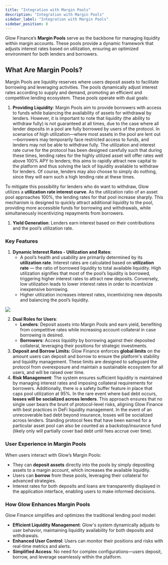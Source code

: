```yaml
---
title: "Integration with Margin Pools"
description: "Integration with Margin Pools"
sidebar_label: "Integration with Margin Pools"
sidebar_position: 8
---
```


Glow Finance’s **Margin Pools** serve as the backbone for managing liquidity within margin accounts. These pools provide a dynamic framework that adjusts interest rates based on utilization, ensuring an optimized environment for both lenders and borrowers.

## **What Are Margin Pools?**

Margin Pools are liquidity reserves where users deposit assets to facilitate borrowing and leveraging activities. The pools dynamically adjust interest rates according to supply and demand, promoting an efficient and competitive lending ecosystem. These pools operate with dual goals:

1. **Providing Liquidity**: Margin Pools aim to provide borrowers with access to funds while balancing the availability of assets for withdrawal by lenders. However, it is important to note that liquidity (the ability to withdraw fully) is not guaranteed at all times, due to the case where all lender deposits in a pool are fully borrowed by users of the protocol. In scenarios of high utilization—where most assets in the pool are lent out—borrowers may temporarily face restricted access to funds, and lenders may not be able to withdraw fully. The utilization and interest rate curve for the protocol has been designed carefully such that during these times, lending rates for the highly utilized asset will offer rates well above 100% APY to lenders; this aims to rapidly attract new capital to the platform and thus solving the lack of liquidity available to withdraw for lenders. Of course, lenders may also choose to simply do nothing, since they will earn such a high lending rate at these times.

To mitigate this possibility for lenders who do want to withdraw, Glow utilizes a **utilization rate interest curve**. As the utilization ratio of an asset pool approaches 100%, the lending rates for that pool increase sharply. This mechanism is designed to quickly attract additional liquidity to the pool, providing more accessible funds for borrowing and withdrawals, while simultaneously incentivizing repayments from borrowers.

1. **Yield Generation**: Lenders earn interest based on their contributions and the pool’s utilization rate.

### **Key Features**

1. **Dynamic Interest Rates - Utilization and Rates**:
    - A pool’s health and usability are primarily determined by its **utilization rate**. Interest rates are calculated based on **utilization rate** — the ratio of borrowed liquidity to total available liquidity. High utilization signifies that most of the pool’s liquidity is borrowed, triggering higher interest rates to attract new deposits. Conversely, low utilization leads to lower interest rates in order to incentivize inexpensive borrowing.
    - Higher utilization increases interest rates, incentivizing new deposits and balancing the pool’s liquidity.

![](/img/integrate-1.png)

2. **Dual Roles for Users**:
    - **Lenders**: Deposit assets into Margin Pools and earn yield, benefiting from competitive rates while increasing account collateral in case borrowing is desired.
    - **Borrowers**: Access liquidity by borrowing against their deposited collateral, leveraging their positions for strategic investments.
3. **Deposit and Borrow Limits:** Glow Finance enforces **global limits** on the amount users can deposit and borrow to ensure the platform's stability and liquidity management. These limits are designed to safeguard the protocol from overexposure and maintain a sustainable ecosystem for all users, and will be raised over time.
4. **Risk Management**:
    The system ensures sufficient liquidity is maintained by managing interest rates and imposing collateral requirements for borrowers.  Additionally, there is a safety buffer feature in place that caps pool utilization at 95%. In the rare event where bad debt occurs, **losses will be socialized across lenders**. This approach ensures that no single user bears the brunt of protocol-level risks, aligning Glow Finance with best practices in DeFi liquidity management.  In the event of an unrecoverable bad debt beyond insurance, losses will be socialized across lenders. Standing protocol fees that have been earned for a particular asset pool can also be counted as a backstop/insurance fund (likely only will partially cover bad debt until fees accrue over time).


### **User Experience in Margin Pools**

When users interact with Glow’s Margin Pools:

- They can **deposit assets** directly into the pools by simply depositing assets to a margin account, which increases the available liquidity.
- Users can **borrow** from these pools, leveraging their collateral for advanced strategies.
- Interest rates for both deposits and loans are transparently displayed in the application interface, enabling users to make informed decisions.

### **How Glow Enhances Margin Pools**

Glow Finance simplifies and optimizes the traditional lending pool model:

- **Efficient Liquidity Management**: Glow's system dynamically adjusts to user behavior, maintaining liquidity availability for both deposits and withdrawals.
- **Enhanced User Control**: Users can monitor their positions and risks with real-time metrics and alerts.
- **Simplified Access**: No need for complex configurations—users deposit, borrow, and leverage seamlessly within the platform.
